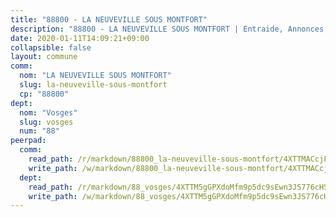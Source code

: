 ```yaml
---
title: "88800 - LA NEUVEVILLE SOUS MONTFORT"
description: "88800 - LA NEUVEVILLE SOUS MONTFORT | Entraide, Annonces, Initiatives"
date: 2020-01-11T14:09:21+09:00
collapsible: false
layout: commune
comm:
  nom: "LA NEUVEVILLE SOUS MONTFORT"
  slug: la-neuveville-sous-montfort
  cp: "88800"
dept:
  nom: "Vosges"
  slug: vosges
  num: "88"
peerpad:
  comm:
    read_path: /r/markdown/88800_la-neuveville-sous-montfort/4XTTMACcjFWD5fte1WEmf2dVn5Es6Q53XuFZ2fk5REeMDM5QY
    write_path: /w/markdown/88800_la-neuveville-sous-montfort/4XTTMACcjFWD5fte1WEmf2dVn5Es6Q53XuFZ2fk5REeMDM5QY-K3TgTkn4tMWLpyxAruAuvSzRjdtvX1xXLuNPnCSGLGwieVRuh1iqGVnvWFHRnvXrMox7HeP1qyrgKEEu3hWZPNKapDbT6V2Xmuac2aLVQU9EbN1N5Qt52mFzSbFhNEwz5cVDK8rY
  dept:
    read_path: /r/markdown/88_vosges/4XTTM5gGPXdoMfm9p5dc9sEwn3JS776cHSw64JYpD4AKnKgyh
    write_path: /w/markdown/88_vosges/4XTTM5gGPXdoMfm9p5dc9sEwn3JS776cHSw64JYpD4AKnKgyh-K3TgUjEFywcTUHQwfrd2vcZqhoXLakdoQGFv4iriv1FKkvQkBsudnBxafkQDfPcxTDRHN5T6bYyganuvcakuKenYoB5mPLKqUBjNMwpn75GQVixUmzXGkneDufRSqDthC8iyXi1Z
---
```


